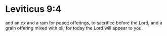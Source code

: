 # Leviticus 9:4

and an ox and a ram for peace offerings, to sacrifice before the Lord, and a grain offering mixed with oil, for today the Lord will appear to you.
